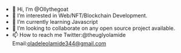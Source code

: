 - 👋 Hi, I’m @Ollythegoat
- 👀 I’m interested in Web/NFT/Blockchain Development.
- 🌱 I’m currently learning Javascript
- 💞️ I’m looking to collaborate on any open source project available.
- 📫 How to reach me Twitter:@theuglyolamide Email:oladeleolamide344@gmail.com

<!---
Ollythegoat/Ollythegoat is a ✨ special ✨ repository because its `README.md` (this file) appears on your GitHub profile.
You can click the Preview link to take a look at your changes.
--->
